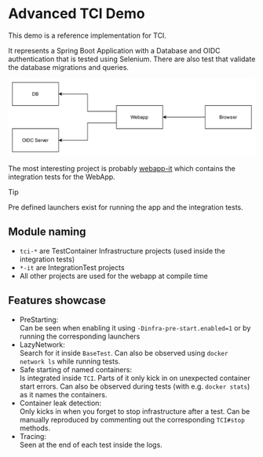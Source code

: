 # Advanced TCI Demo

This demo is a reference implementation for TCI.

It represents a Spring Boot Application with a Database and OIDC authentication that is tested using Selenium.
There are also test that validate the database migrations and queries.

![Overview](./Overview.drawio.svg)

The most interesting project is probably [webapp-it](./webapp-it/) which contains the integration tests for the WebApp.

> [!TIP]
> Pre defined launchers exist for running the app and the integration tests.

## Module naming
* ``tci-*`` are TestContainer Infrastructure projects (used inside the integration tests)
* ``*-it`` are IntegrationTest projects
* All other projects are used for the webapp at compile time

## Features showcase
* PreStarting:<br/> Can be seen when enabling it using ``-Dinfra-pre-start.enabled=1`` or by running the corresponding launchers
* LazyNetwork:<br/> Search for it inside ``BaseTest``. Can also be observed using ``docker network ls`` while running tests.
* Safe starting of named containers:<br/> Is integrated inside ``TCI``. Parts of it only kick in on unexpected container start errors. Can also be observed during tests (with e.g. ``docker stats``) as it names the containers.
* Container leak detection:<br/> Only kicks in when you forget to stop infrastructure after a test. Can be manually reproduced by commenting out the corresponding ``TCI#stop`` methods.
* Tracing:<br/> Seen at the end of each test inside the logs.

